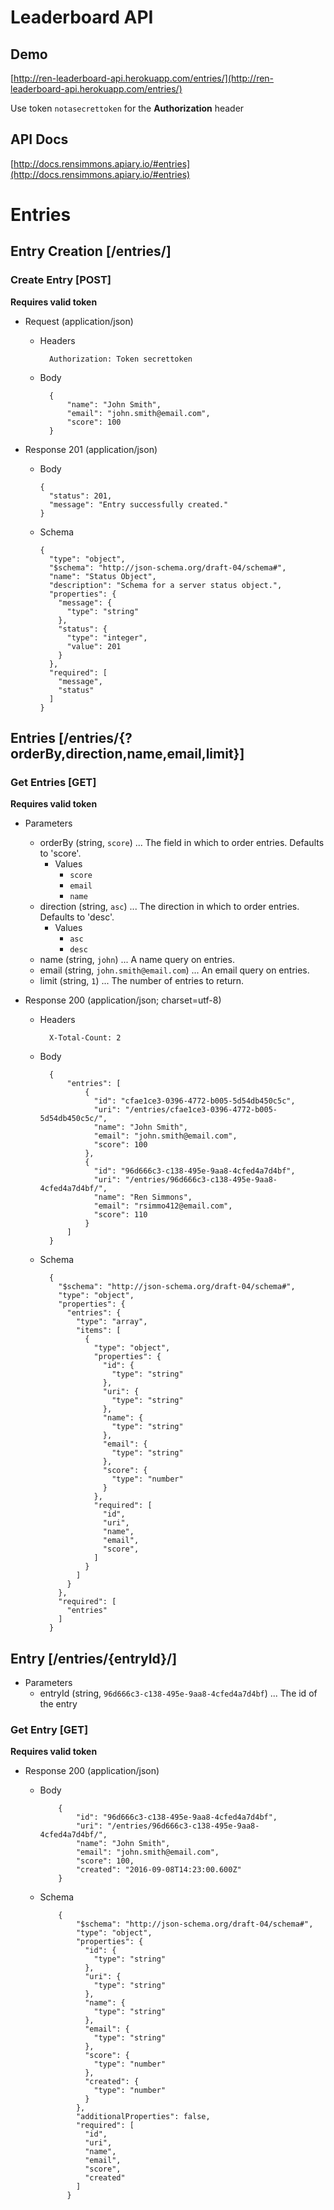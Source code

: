 # Leaderboard API

## Demo

[http://ren-leaderboard-api.herokuapp.com/entries/](http://ren-leaderboard-api.herokuapp.com/entries/)

Use token `notasecrettoken` for the __Authorization__ header

## API Docs
[http://docs.rensimmons.apiary.io/#entries](http://docs.rensimmons.apiary.io/#entries)

# Entries

## Entry Creation [/entries/]

### Create Entry [POST]

  **Requires valid token**

  + Request (application/json)


    + Headers

            Authorization: Token secrettoken

    + Body

            {
                "name": "John Smith",
                "email": "john.smith@email.com",
                "score": 100
            }

  + Response 201 (application/json)

      + Body

            {
              "status": 201,
              "message": "Entry successfully created."
            }

      + Schema

            {
              "type": "object",
              "$schema": "http://json-schema.org/draft-04/schema#",
              "name": "Status Object",
              "description": "Schema for a server status object.",
              "properties": {
                "message": {
                  "type": "string"
                },
                "status": {
                  "type": "integer",
                  "value": 201
                }
              },
              "required": [
                "message",
                "status"
              ]
            }

## Entries [/entries/{?orderBy,direction,name,email,limit}]

### Get Entries [GET]

**Requires valid token**

+ Parameters
    + orderBy (string, `score`) ... The field in which to order entries. Defaults to 'score'.
        + Values
            + `score`
            + `email`
            + `name`
    + direction (string, `asc`) ... The direction in which to order entries. Defaults to 'desc'.
        + Values
            + `asc`
            + `desc`
    + name (string, `john`) ... A name query on entries.
    + email (string, `john.smith@email.com`) ... An email query on entries.
    + limit (string, `1`) ... The number of entries to return.


+ Response 200 (application/json; charset=utf-8)

    + Headers

            X-Total-Count: 2

    + Body

            {
                "entries": [
                    {
                      "id": "cfae1ce3-0396-4772-b005-5d54db450c5c",
                      "uri": "/entries/cfae1ce3-0396-4772-b005-5d54db450c5c/",
                      "name": "John Smith",
                      "email": "john.smith@email.com",
                      "score": 100
                    },
                    {
                      "id": "96d666c3-c138-495e-9aa8-4cfed4a7d4bf",
                      "uri": "/entries/96d666c3-c138-495e-9aa8-4cfed4a7d4bf/",
                      "name": "Ren Simmons",
                      "email": "rsimmo412@email.com",
                      "score": 110
                    }
                ]
            }

    + Schema

            {
              "$schema": "http://json-schema.org/draft-04/schema#",
              "type": "object",
              "properties": {
                "entries": {
                  "type": "array",
                  "items": [
                    {
                      "type": "object",
                      "properties": {
                        "id": {
                          "type": "string"
                        },
                        "uri": {
                          "type": "string"
                        },
                        "name": {
                          "type": "string"
                        },
                        "email": {
                          "type": "string"
                        },
                        "score": {
                          "type": "number"
                        }
                      },
                      "required": [
                        "id",
                        "uri",
                        "name",
                        "email",
                        "score",
                      ]
                    }
                  ]
                }
              },
              "required": [
                "entries"
              ]
            }

## Entry [/entries/{entryId}/]

+ Parameters
    + entryId (string, `96d666c3-c138-495e-9aa8-4cfed4a7d4bf`) ... The id of the entry

### Get Entry [GET]

  **Requires valid token**

  + Response 200 (application/json)

    + Body

              {
                  "id": "96d666c3-c138-495e-9aa8-4cfed4a7d4bf",
                  "uri": "/entries/96d666c3-c138-495e-9aa8-4cfed4a7d4bf/",
                  "name": "John Smith",
                  "email": "john.smith@email.com",
                  "score": 100,
                  "created": "2016-09-08T14:23:00.600Z"
              }

    + Schema

              {
                  "$schema": "http://json-schema.org/draft-04/schema#",
                  "type": "object",
                  "properties": {
                    "id": {
                      "type": "string"
                    },
                    "uri": {
                      "type": "string"
                    },
                    "name": {
                      "type": "string"
                    },
                    "email": {
                      "type": "string"
                    },
                    "score": {
                      "type": "number"
                    },
                    "created": {
                      "type": "number"
                    }
                  },
                  "additionalProperties": false,
                  "required": [
                    "id",
                    "uri",
                    "name",
                    "email",
                    "score",
                    "created"
                  ]
                }
